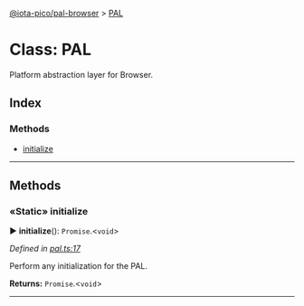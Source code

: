 [@iota-pico/pal-browser](../README.md) > [PAL](../classes/pal.md)



# Class: PAL


Platform abstraction layer for Browser.

## Index

### Methods

* [initialize](pal.md#initialize)



---
## Methods
<a id="initialize"></a>

### «Static» initialize

► **initialize**(): `Promise`.<`void`>



*Defined in [pal.ts:17](https://github.com/iotaeco/iota-pico-pal-browser/blob/95391f1/src/pal.ts#L17)*



Perform any initialization for the PAL.




**Returns:** `Promise`.<`void`>





___


